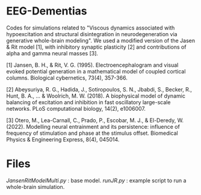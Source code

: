 # EEG-Dementias

Codes for simulations related to "Viscous dynamics associated with hypoexcitation and structural disintegration in neurodegeneration via generative whole-brain modeling".
We used a modified version of the Jasen & Rit model [1], with inhibitory synaptic plasticity [2] and contributions of alpha and gamma neural masses [3].

[1] Jansen, B. H., & Rit, V. G. (1995). Electroencephalogram and visual evoked
 potential generation in a mathematical model of coupled cortical columns. 
 Biological cybernetics, 73(4), 357-366.

[2] Abeysuriya, R. G., Hadida, J., Sotiropoulos, S. N., Jbabdi, S.,
Becker, R., Hunt, B. A., ... & Woolrich, M. W. (2018). A biophysical 
model of dynamic balancing of excitation and inhibition in fast 
oscillatory large-scale networks. PLoS computational biology, 14(2), 
e1006007.

[3] Otero, M., Lea-Carnall, C., Prado, P., Escobar, M. J., & El-Deredy, W. 
(2022). Modelling neural entrainment and its persistence: influence of 
frequency of stimulation and phase at the stimulus offset. Biomedical 
Physics & Engineering Express, 8(4), 045014. 

# Files

*JansenRitModelMulti.py* : base model.
*runJR.py* : example script to run a whole-brain simulation.




